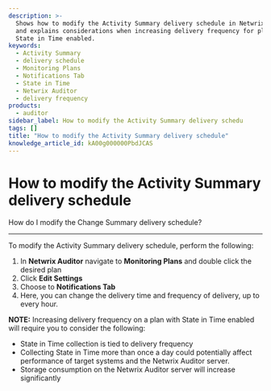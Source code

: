 ```yaml
---
description: >-
  Shows how to modify the Activity Summary delivery schedule in Netwrix Auditor,
  and explains considerations when increasing delivery frequency for plans with
  State in Time enabled.
keywords:
  - Activity Summary
  - delivery schedule
  - Monitoring Plans
  - Notifications Tab
  - State in Time
  - Netwrix Auditor
  - delivery frequency
products:
  - auditor
sidebar_label: How to modify the Activity Summary delivery schedu
tags: []
title: "How to modify the Activity Summary delivery schedule"
knowledge_article_id: kA00g000000PbdJCAS
---
```


# How to modify the Activity Summary delivery schedule

How do I modify the Change Summary delivery schedule?

---

To modify the Activity Summary delivery schedule, perform the following:

1. In **Netwrix Auditor** navigate to **Monitoring Plans** and double click the desired plan
2. Click **Edit Settings**
3. Choose to **Notifications Tab**
4. Here, you can change the delivery time and frequency of delivery, up to every hour.

**NOTE:** Increasing delivery frequency on a plan with State in Time enabled will require you to consider the following:

- State in Time collection is tied to delivery frequency
- Collecting State in Time more than once a day could potentially affect performance of target systems and the Netwrix Auditor server.
- Storage consumption on the Netwrix Auditor server will increase significantly
